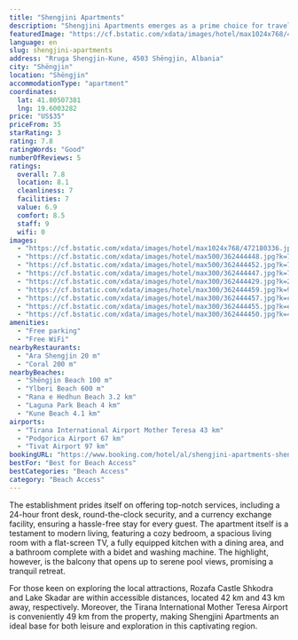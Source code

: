 ```yaml
---
title: "Shengjini Apartments"
description: "Shengjini Apartments emerges as a prime choice for travelers seeking the perfect blend of comfort and convenience in Shëngjin."
featuredImage: "https://cf.bstatic.com/xdata/images/hotel/max1024x768/472180336.jpg?k=070a95c60b8185b9612129e24caab778cb220f24202c069ad9e18e6ed7362ba0&o=&hp=1"
language: en
slug: shengjini-apartments
address: "Rruga Shengjin-Kune, 4503 Shëngjin, Albania"
city: "Shëngjin"
location: "Shëngjin"
accommodationType: "apartment"
coordinates:
  lat: 41.80507381
  lng: 19.6003282
price: "US$35"
priceFrom: 35
starRating: 3
rating: 7.8
ratingWords: "Good"
numberOfReviews: 5
ratings:
  overall: 7.8
  location: 8.1
  cleanliness: 7
  facilities: 7
  value: 6.9
  comfort: 8.5
  staff: 9
  wifi: 0
images:
  - "https://cf.bstatic.com/xdata/images/hotel/max1024x768/472180336.jpg?k=070a95c60b8185b9612129e24caab778cb220f24202c069ad9e18e6ed7362ba0&o=&hp=1"
  - "https://cf.bstatic.com/xdata/images/hotel/max500/362444448.jpg?k=76fb532cb2258b9c4b20bef4bc0785ed92e55adf2f1e392167b8593ce1fe06e7&o=&hp=1"
  - "https://cf.bstatic.com/xdata/images/hotel/max500/362444452.jpg?k=71d4d38374a84bec1a413c1308b935919fb50aa8acc3d24880fc144e34b0fb8f&o=&hp=1"
  - "https://cf.bstatic.com/xdata/images/hotel/max300/362444447.jpg?k=74988c01a3f7569b38e7e75d279b4b42d0db39137e8aa040fda0afad66ceb939&o=&hp=1"
  - "https://cf.bstatic.com/xdata/images/hotel/max300/362444429.jpg?k=2b7f89e7be6f486bd34b506857f404fff821af8600c991445d6c2970474b2493&o=&hp=1"
  - "https://cf.bstatic.com/xdata/images/hotel/max300/362444459.jpg?k=93eeb347866c57b0934acf572873f417b19c6dd792a7bf27b588d433562115f0&o=&hp=1"
  - "https://cf.bstatic.com/xdata/images/hotel/max300/362444457.jpg?k=cb1a09d8ce3fc6610bc81c431ce5afe52ba3d29a1aaaa1e65126ce9ef75b5985&o=&hp=1"
  - "https://cf.bstatic.com/xdata/images/hotel/max300/362444455.jpg?k=e22a6ffc83ec01d37c1fb2ee28def7187cf6e120693db927479542644d598553&o=&hp=1"
  - "https://cf.bstatic.com/xdata/images/hotel/max300/362444450.jpg?k=4e15677cf5bf611bfac0a83faa3806f9bfe73e036999c69e37300d5b3da31801&o=&hp=1"
amenities:
  - "Free parking"
  - "Free WiFi"
nearbyRestaurants:
  - "Ara Shengjin 20 m"
  - "Coral 200 m"
nearbyBeaches:
  - "Shëngjin Beach 100 m"
  - "Ylberi Beach 600 m"
  - "Rana e Hedhun Beach 3.2 km"
  - "Laguna Park Beach 4 km"
  - "Kune Beach 4.1 km"
airports:
  - "Tirana International Airport Mother Teresa 43 km"
  - "Podgorica Airport 67 km"
  - "Tivat Airport 97 km"
bookingURL: "https://www.booking.com/hotel/al/shengjini-apartments-shengjin.en-gb.html?aid=8035640"
bestFor: "Best for Beach Access"
bestCategories: "Beach Access"
category: "Beach Access"
---
```


The establishment prides itself on offering top-notch services, including a 24-hour front desk, round-the-clock security, and a currency exchange facility, ensuring a hassle-free stay for every guest. The apartment itself is a testament to modern living, featuring a cozy bedroom, a spacious living room with a flat-screen TV, a fully equipped kitchen with a dining area, and a bathroom complete with a bidet and washing machine. The highlight, however, is the balcony that opens up to serene pool views, promising a tranquil retreat.

For those keen on exploring the local attractions, Rozafa Castle Shkodra and Lake Skadar are within accessible distances, located 42 km and 43 km away, respectively. Moreover, the Tirana International Mother Teresa Airport is conveniently 49 km from the property, making Shengjini Apartments an ideal base for both leisure and exploration in this captivating region.